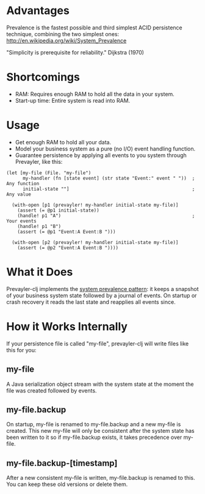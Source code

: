 # Advantages

Prevalence is the fastest possible and third simplest ACID persistence technique, combining the two simplest ones: http://en.wikipedia.org/wiki/System_Prevalence

"Simplicity is prerequisite for reliability." Dijkstra (1970)


# Shortcomings

- RAM: Requires enough RAM to hold all the data in your system.
- Start-up time: Entire system is read into RAM.


# Usage

- Get enough RAM to hold all your data.
- Model your business system as a pure (no I/O) event handling function.
- Guarantee persistence by applying all events to you system through Prevayler, like this:
```
(let [my-file (File. "my-file")
      my-handler (fn [state event] (str state "Event:" event " "))  ; Any function
      initial-state ""]                                             ; Any value
  
  (with-open [p1 (prevayler! my-handler initial-state my-file)]
    (assert (= @p1 initial-state))
    (handle! p1 "A")                                                ; Your events
    (handle! p1 "B")
    (assert (= @p1 "Event:A Event:B ")))

  (with-open [p2 (prevayler! my-handler initial-state my-file)]
    (assert (= @p2 "Event:A Event:B "))))
```

# What it Does

Prevayler-clj implements the [system prevalence pattern](http://en.wikipedia.org/wiki/System_Prevalence): it keeps a snapshot of your business system state followed by a journal of events. On startup or crash recovery it reads the last state and reapplies all events since.

# How it Works Internally

If your persistence file is called "my-file", prevayler-clj will write files like this for you:

## my-file
A Java serialization object stream with the system state at the moment the file was created followed by events.

## my-file.backup
On startup, my-file is renamed to my-file.backup and a new my-file is created.
This new my-file will only be consistent after the system state has been written to it so if my-file.backup exists, it takes precedence over my-file.

## my-file.backup-[timestamp]
After a new consistent my-file is written, my-file.backup is renamed to this. You can keep these old versions or delete them.
